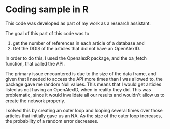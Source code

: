 # Coding sample in R 

This code was developed as part of my work as a research assistant. 

The goal of this part of this code was to 

1. get the number of references in each article of a database and 
2. Get the DOIS of the articles that did not have an OpenAlexID. 

In order to do this, I used the OpenalexR package, and the oa_fetch function, that called the API. 


The primary issue encountered  is due to the size of the data frame, and  given that I needed to access the API more times than I was allowed to, the package gave me random Null values. This means that I would get articles listed as not having an OpenAlexID, when in reality they did. This was problematic, since it would invalidate all our results and wouldn't allow us to create the network properly. 

I solved this by creating an outer loop and looping several times over those articles that initially gave us an NA. As the size of the outer loop increases, the probability of a random error decreases. 
